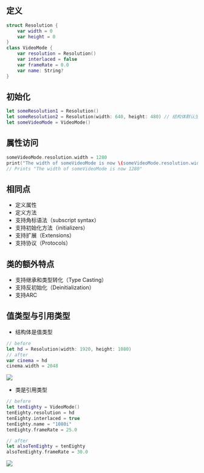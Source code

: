 ## 定义 
```swift
struct Resolution {
    var width = 0
    var height = 0
}
class VideoMode {
    var resolution = Resolution()
    var interlaced = false
    var frameRate = 0.0
    var name: String?
}
```
## 初始化
```swift
let someResolution1 = Resolution()
let someResolution2 = Resolution(width: 640, height: 480) // 结构体默认生成全成员（memberwise）初始化方法
let someVideoMode = VideoMode()
```
## 属性访问
```swift
someVideoMode.resolution.width = 1280
print("The width of someVideoMode is now \(someVideoMode.resolution.width)")
// Prints "The width of someVideoMode is now 1280"
```

## 相同点
* 定义属性
* 定义方法
* 支持角标语法（subscript syntax）
* 支持初始化方法（initializers）
* 支持扩展（Extensions）
* 支持协议（Protocols）

## 类的额外特点
* 支持继承和类型转化（Type Casting）
* 支持反初始化（Deinitialization）
* 支持ARC

## 值类型与引用类型
* 结构体是值类型
```swift
// before
let hd = Resolution(width: 1920, height: 1080)
// after
var cinema = hd
cinema.width = 2048
```
![](https://docs.swift.org/swift-book/_images/sharedStateStruct_2x.png)

* 类是引用类型

```swift
// before
let tenEighty = VideoMode()
tenEighty.resolution = hd
tenEighty.interlaced = true
tenEighty.name = "1080i"
tenEighty.frameRate = 25.0

// after
let alsoTenEighty = tenEighty
alsoTenEighty.frameRate = 30.0
```

![](https://docs.swift.org/swift-book/_images/sharedStateClass_2x.png)
